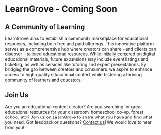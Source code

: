 <div class="table-wrapper" markdown="block">

# LearnGrove - Coming Soon

## A Community of Learning
LearnGrove aims to establish a community marketplace for educational resources, including both free and paid offerings. This innovative platform serves as a comprehensive hub where creators can share - and clients can discover - tailored educational resources. While initially centered on digital educational materials, future expansions may include event listings and ticketing, as well as services like tutoring and expert presentations. By bridging the gap between creators and consumers, we aspire to enhance access to high-quality educational content while fostering a thriving community of learners and educators.

## Join Us
Are you an educational content creator? Are you searching for great educational resources for your classroom, homeschool co-op, forest school, etc? Join us on [LearnGrove](/learngrove/) to share what you have and find what you need. Got feedback or questions? [Contact us](/contact/)! We would love to hear from you!

[//]: # (Get the Apple Appstore Badge here: https://developer.apple.com/app-store/marketing/guidelines/)

[//]: # (Apple badge must come first and must use the black version if it appears on the same page with a google badge)

[//]: # (Build a Google Play App Store badge here: https://play.google.com/intl/en_us/badges/)

</div>
